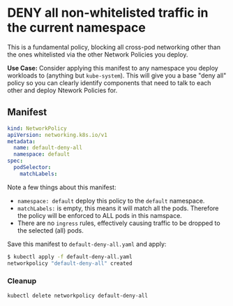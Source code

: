 # DENY all non-whitelisted traffic in the current namespace

This is a fundamental policy, blocking all cross-pod networking other
than the ones whitelisted via the other Network Policies you deploy.

**Use Case:** Consider applying this manifest to any namespace you deploy
workloads to (anything but `kube-system`). This will give you a base "deny all"
policy so you can clearly identify components that need to talk to each other
and deploy Ntework Policies for.


## Manifest

```yaml
kind: NetworkPolicy
apiVersion: networking.k8s.io/v1
metadata:
  name: default-deny-all
  namespace: default
spec:
  podSelector:
    matchLabels:
```

Note a few things about this manifest:

- `namespace: default` deploy this policy to the `default` namespace.
- `matchLabels:` is empty, this means it will match all the pods. Therefore
  the policy will be enforced to ALL pods in this namspace.
- There are no `ingress` rules, effectively causing traffic to be dropped to
  the selected (all) pods.
  
Save this manifest to `default-deny-all.yaml` and apply:

```sh
$ kubectl apply -f default-deny-all.yaml
networkpolicy "default-deny-all" created
```

### Cleanup

    kubectl delete networkpolicy default-deny-all
